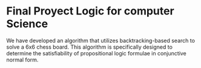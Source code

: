 # Final Proyect Logic for computer Science
We have developed an algorithm that utilizes backtracking-based search to solve a 6x6 chess board. This algorithm is specifically designed to determine the satisfiability of propositional logic formulae in conjunctive normal form.
